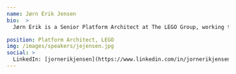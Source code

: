 ```yaml
---
name: Jørn Erik Jensen
bio:  >
  Jørn Erik is a Senior Platform Architect at The LEGO Group, working together with a team of Senior Developers. The team covers all technical aspects of delivering a Continuous Delivery service platform which delivers more than 300 products for [www.lego.com](https://www.lego.com){: target="_blank"}. For the past 4 years he has focused on implementing Continuous Delivery and DevOps processes and practices in development, quality and operations.

position: Platform Architect, LEGO
img: /images/speakers/jejensen.jpg
social: >
  LinkedIn: [jornerikjensen](https://www.linkedin.com/in/jornerikjensen)
---
```

